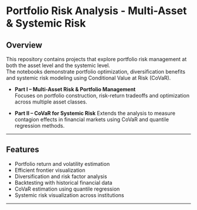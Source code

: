 # Portfolio Risk Analysis - Multi-Asset & Systemic Risk

## Overview
This repository contains projects that explore portfolio risk management at both the asset level and the systemic level.  
The notebooks demonstrate portfolio optimization, diversification benefits and systemic risk modeling using Conditional Value at Risk (CoVaR).

- **Part I – Multi-Asset Risk & Portfolio Management**  
  Focuses on portfolio construction, risk-return tradeoffs and optimization across multiple asset classes.  

- **Part II – CoVaR for Systemic Risk**
  Extends the analysis to measure contagion effects in financial markets using CoVaR and quantile regression methods.

---

## Features
- Portfolio return and volatility estimation
- Efficient frontier visualization
- Diversification and risk factor analysis
- Backtesting with historical financial data
- CoVaR estimation using quantile regression
- Systemic risk visualization across institutions

---
